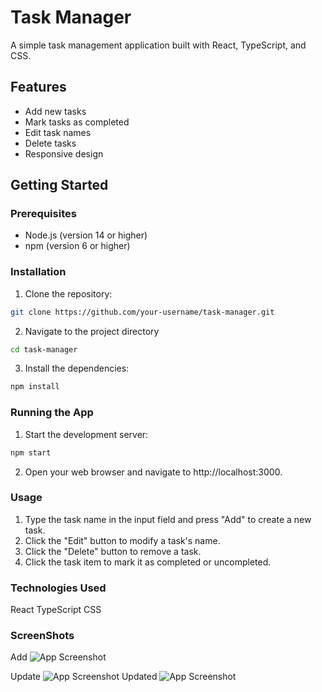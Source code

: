 # Task Manager

A simple task management application built with React, TypeScript, and CSS.

## Features

- Add new tasks
- Mark tasks as completed
- Edit task names
- Delete tasks
- Responsive design

## Getting Started

### Prerequisites

- Node.js (version 14 or higher)
- npm (version 6 or higher)

### Installation

1. Clone the repository:

```bash
git clone https://github.com/your-username/task-manager.git
```

2. Navigate to the project directory

```bash
cd task-manager
```

3. Install the dependencies:

```bash
npm install
```

### Running the App

1. Start the development server:

```bash
npm start
```

2. Open your web browser and navigate to http://localhost:3000.

### Usage

1. Type the task name in the input field and press "Add" to create a new task.
2. Click the "Edit" button to modify a task's name.
3. Click the "Delete" button to remove a task.
4. Click the task item to mark it as completed or uncompleted.

### Technologies Used

React
TypeScript
CSS

### ScreenShots

Add
![App Screenshot](assets/11.png)

Update
![App Screenshot](assets/22.png)
Updated
![App Screenshot](assets/22.png)
